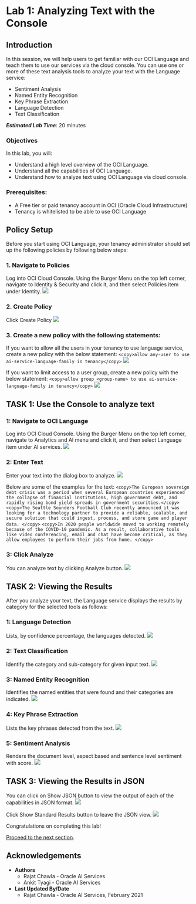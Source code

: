 # Lab 1: Analyzing Text with the Console

## Introduction
In this session, we will help users to get familiar with our OCI Language and teach them to use our services via the cloud console.
You can use one or more of these text analysis tools to analyze your text with the Language service:
- Sentiment Analysis
- Named Entity Recognition
- Key Phrase Extraction
- Language Detection
- Text Classification

***Estimated Lab Time***: 20 minutes

### Objectives

In this lab, you will:
- Understand a high level overview of the OCI Language.
- Understand all the capabilities of OCI Language.
- Understand how to analyze text using OCI Language via cloud console.

### Prerequisites:
- A Free tier or paid tenancy account in OCI (Oracle Cloud Infrastructure)
- Tenancy is whitelisted to be able to use OCI Language

## **Policy Setup**

Before you start using OCI Language, your tenancy administrator should set up the following policies by following below steps:

### 1. Navigate to Policies
Log into OCI Cloud Console. Using the Burger Menu on the top left corner, navigate to Identity & Security and click it, and then select Policies item under Identity.
    ![](./images/policy1.png " ")


### 2. Create Policy
Click Create Policy
    ![](./images/policy2.png " ")


### 3. Create a new policy with the following statements:

If you want to allow all the users in your tenancy to use language service, create a new policy with the below statement:
    ```
    <copy>allow any-user to use ai-service-language-family in tenancy</copy>
    ```
    ![](./images/policy3.png " ")


If you want to limit access to a user group, create a new policy with the below statement:
    ```
    <copy>allow group <group-name> to use ai-service-language-family in tenancy</copy>
    ```
    ![](./images/policy4.png " ")

## **TASK 1:** Use the Console to analyze text

### 1: Navigate to OCI Language

Log into OCI Cloud Console. Using the Burger Menu on the top left corner, navigate to Analytics and AI menu and click it, and then select Language item under AI services.
    ![](./images/navigate-to-ai-langauge-menu.png " ")

### 2: Enter Text

Enter your text into the dialog box to analyze.
    ![](./images/text-box.png " ")

Below are some of the examples for the text:
    ```
    <copy>The European sovereign debt crisis was a period when several European countries experienced the collapse of financial institutions, high government debt, and rapidly rising bond yield spreads in government securities.</copy>
    ```
    ```
    <copy>The Seattle Sounders Football Club recently announced it was looking for a technology partner to provide a reliable, scalable, and secure solution that could ingest, process, and store game and player data. </copy>
    ```
    ```
    <copy>In 2020 people worldwide moved to working remotely because of the COVID-19 pandemic. As a result, collaborative tools like video conferencing, email and chat have become critical, as they allow employees to perform their jobs from home. </copy>
    ```

### 3: Click Analyze

You can analyze text by clicking Analyze button.
    ![](./images/analyze-button.png " ")

<!-- ### 5: Click Reset

You can reset the page by clicking Reset button.
![](./images/reset-button.png " ") -->

## **TASK 2:** Viewing the Results

After you analyze your text, the Language service displays the results by category for the selected tools as follows:

### 1: Language Detection

Lists, by confidence percentage, the languages detected.
    ![](./images/lang-result.png " ")

 ### 2: Text Classification

Identify the category and sub-category for given input text.
    ![](./images/text-result.png " ")

### 3: Named Entity Recognition

Identifies the named entities that were found and their categories are indicated.
    ![](./images/ner-result.png " ")

### 4: Key Phrase Extraction

Lists the key phrases detected from the text.
    ![](./images/kpe-result.png " ")

### 5: Sentiment Analysis

Renders the document level, aspect based and sentence level sentiment with score.
    ![](./images/sentiment-result.png " ")


## **TASK 3:** Viewing the Results in JSON

You can click on Show JSON button to view the output of each of the capabilities in JSON format.
    ![](./images/show-json-button.png " ")

Click Show Standard Results button to leave the JSON view. 
    ![](./images/copy-download-button.png " ")



Congratulations on completing this lab!

[Proceed to the next section](#next).

## Acknowledgements
* **Authors**
    * Rajat Chawla  - Oracle AI Services
    * Ankit Tyagi -  Oracle AI Services
* **Last Updated By/Date**
    * Rajat Chawla  - Oracle AI Services, February 2021
